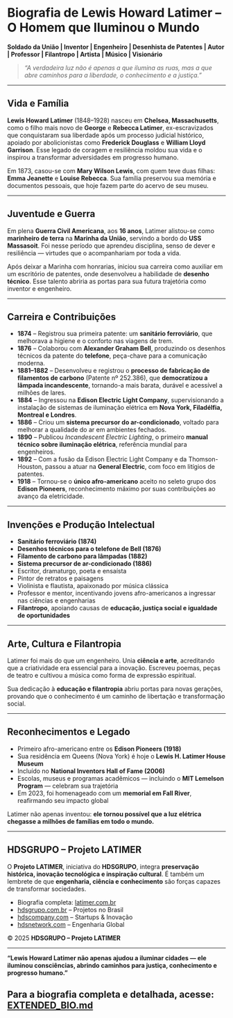 
# Biografia de Lewis Howard Latimer – O Homem que Iluminou o Mundo

**Soldado da União | Inventor | Engenheiro | Desenhista de Patentes | Autor | Professor | Filantropo | Artista | Músico | Visionário**

> *“A verdadeira luz não é apenas a que ilumina as ruas, mas a que abre caminhos para a liberdade, o conhecimento e a justiça.”*

---

## Vida e Família

**Lewis Howard Latimer** (1848–1928) nasceu em **Chelsea, Massachusetts**, como o filho mais novo de **George** e **Rebecca Latimer**, ex-escravizados que conquistaram sua liberdade após um processo judicial histórico, apoiado por abolicionistas como **Frederick Douglass** e **William Lloyd Garrison**.
Esse legado de coragem e resiliência moldou sua vida e o inspirou a transformar adversidades em progresso humano.

Em 1873, casou-se com **Mary Wilson Lewis**, com quem teve duas filhas: **Emma Jeanette** e **Louise Rebecca**. Sua família preservou sua memória e documentos pessoais, que hoje fazem parte do acervo de seu museu.

---

## Juventude e Guerra

Em plena **Guerra Civil Americana**, aos **16 anos**, Latimer alistou-se como **marinheiro de terra** na **Marinha da União**, servindo a bordo do **USS Massasoit**.
Foi nesse período que aprendeu disciplina, senso de dever e resiliência — virtudes que o acompanhariam por toda a vida.

Após deixar a Marinha com honrarias, iniciou sua carreira como auxiliar em um escritório de patentes, onde desenvolveu a habilidade de **desenho técnico**. Esse talento abriria as portas para sua futura trajetória como inventor e engenheiro.

---

## Carreira e Contribuições

* **1874** – Registrou sua primeira patente: um **sanitário ferroviário**, que melhorava a higiene e o conforto nas viagens de trem.
* **1876** – Colaborou com **Alexander Graham Bell**, produzindo os desenhos técnicos da patente do **telefone**, peça-chave para a comunicação moderna.
* **1881–1882** – Desenvolveu e registrou o **processo de fabricação de filamentos de carbono** (Patente nº 252.386), que **democratizou a lâmpada incandescente**, tornando-a mais barata, durável e acessível a milhões de lares.
* **1884** – Ingressou na **Edison Electric Light Company**, supervisionando a instalação de sistemas de iluminação elétrica em **Nova York, Filadélfia, Montreal e Londres**.
* **1886** – Criou um **sistema precursor do ar-condicionado**, voltado para melhorar a qualidade do ar em ambientes fechados.
* **1890** – Publicou *Incandescent Electric Lighting*, o primeiro **manual técnico sobre iluminação elétrica**, referência mundial para engenheiros.
* **1892** – Com a fusão da Edison Electric Light Company e da Thomson-Houston, passou a atuar na **General Electric**, com foco em litígios de patentes.
* **1918** – Tornou-se o **único afro-americano** aceito no seleto grupo dos **Edison Pioneers**, reconhecimento máximo por suas contribuições ao avanço da eletricidade.

---

## Invenções e Produção Intelectual

* **Sanitário ferroviário (1874)**
* **Desenhos técnicos para o telefone de Bell (1876)**
* **Filamento de carbono para lâmpadas (1882)**
* **Sistema precursor de ar-condicionado (1886)**
* Escritor, dramaturgo, poeta e ensaísta
* Pintor de retratos e paisagens
* Violinista e flautista, apaixonado por música clássica
* Professor e mentor, incentivando jovens afro-americanos a ingressar nas ciências e engenharias
* **Filantropo**, apoiando causas de **educação, justiça social e igualdade de oportunidades**

---

## Arte, Cultura e Filantropia

Latimer foi mais do que um engenheiro.
Unia **ciência e arte**, acreditando que a criatividade era essencial para a inovação. Escreveu poemas, peças de teatro e cultivou a música como forma de expressão espiritual.

Sua dedicação à **educação e filantropia** abriu portas para novas gerações, provando que o conhecimento é um caminho de libertação e transformação social.

---

## Reconhecimentos e Legado

* Primeiro afro-americano entre os **Edison Pioneers (1918)**
* Sua residência em Queens (Nova York) é hoje o **Lewis H. Latimer House Museum**
* Incluído no **National Inventors Hall of Fame (2006)**
* Escolas, museus e programas acadêmicos — incluindo o **MIT Lemelson Program** — celebram sua trajetória
* Em 2023, foi homenageado com um **memorial em Fall River**, reafirmando seu impacto global

Latimer não apenas inventou:
**ele tornou possível que a luz elétrica chegasse a milhões de famílias em todo o mundo.**

---

## HDSGRUPO – Projeto LATIMER

O **Projeto LATIMER**, iniciativa do **HDSGRUPO**, integra **preservação histórica, inovação tecnológica e inspiração cultural**.
É também um lembrete de que **engenharia, ciência e conhecimento** são forças capazes de transformar sociedades.

* Biografia completa: [latimer.com.br](http://latimer.com.br)
* [hdsgrupo.com.br](http://hdsgrupo.com.br) – Projetos no Brasil
* [hdscompany.com](http://hdscompany.com) – Startups & Inovação
* [hdsnetwork.com](http://hdsnetwork.com) – Engenharia Global

© 2025 **HDSGRUPO – Projeto LATIMER**

---

**“Lewis Howard Latimer não apenas ajudou a iluminar cidades — ele iluminou consciências, abrindo caminhos para justiça, conhecimento e progresso humano.”**

## Para a biografia completa e detalhada, acesse: [EXTENDED\_BIO.md](./EXTENDED_BIO.md)


